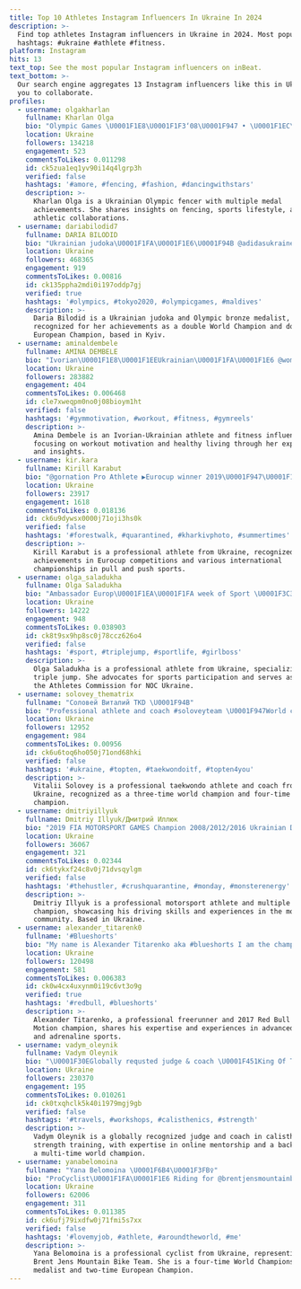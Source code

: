 ```yaml
---
title: Top 10 Athletes Instagram Influencers In Ukraine In 2024
description: >-
  Find top athletes Instagram influencers in Ukraine in 2024. Most popular
  hashtags: #ukraine #athlete #fitness.
platform: Instagram
hits: 13
text_top: See the most popular Instagram influencers on inBeat.
text_bottom: >-
  Our search engine aggregates 13 Instagram influencers like this in Ukraine for
  you to collaborate.
profiles:
  - username: olgakharlan
    fullname: Kharlan Olga
    bio: "Olympic Games \U0001F1E8\U0001F1F3‘08\U0001F947 • \U0001F1EC\U0001F1E7‘12\U0001F949• \U0001F1E7\U0001F1F7‘16\U0001F948\U0001F949 Ukrainian fencer\U0001F93A\U0001F1FA\U0001F1E6 @redbull athlete • @nike athlete • @athleteps athlete PR & Cooperation @kharlan.cooperation"
    location: Ukraine
    followers: 134218
    engagement: 523
    commentsToLikes: 0.011298
    id: ck5zua1eq1yv90i14q4lgrp3h
    verified: false
    hashtags: '#amore, #fencing, #fashion, #dancingwithstars'
    description: >-
      Kharlan Olga is a Ukrainian Olympic fencer with multiple medal
      achievements. She shares insights on fencing, sports lifestyle, and
      athletic collaborations.
  - username: dariabilodid7
    fullname: DARIA BILODID
    bio: "Ukrainian judoka\U0001F1FA\U0001F1E6\U0001F94B @adidasukraine athlete Olympic bronze medalist\U0001F949(Tokyo2020\U0001F1EF\U0001F1F5) Double World Champion\U0001F947\U0001F947 Double European Champion\U0001F947\U0001F947&\U0001F948 Kyiv\U0001F4CD"
    location: Ukraine
    followers: 468365
    engagement: 919
    commentsToLikes: 0.00816
    id: ck135ppha2mdi0i197oddp7gj
    verified: true
    hashtags: '#olympics, #tokyo2020, #olympicgames, #maldives'
    description: >-
      Daria Bilodid is a Ukrainian judoka and Olympic bronze medalist,
      recognized for her achievements as a double World Champion and double
      European Champion, based in Kyiv.
  - username: aminaldembele
    fullname: AMINA DEMBELE
    bio: "Ivorian\U0001F1E8\U0001F1EEUkrainian\U0001F1FA\U0001F1E6 @womensbest athlete // code: AMINA My support link\U0001F447\U0001F3FD"
    location: Ukraine
    followers: 283882
    engagement: 404
    commentsToLikes: 0.006468
    id: cle7xweqpm0no0j08bioym1ht
    verified: false
    hashtags: '#gymmotivation, #workout, #fitness, #gymreels'
    description: >-
      Amina Dembele is an Ivorian-Ukrainian athlete and fitness influencer,
      focusing on workout motivation and healthy living through her experiences
      and insights.
  - username: kir.kara
    fullname: Kirill Karabut
    bio: "@gornation Pro Athlete ▶Eurocup winner 2019\U0001F947\U0001F1F5\U0001F1F1 ▶Pull&Push2vs2 battles 2020\U0001F947\U0001F1EB\U0001F1F7 ▶World Cup stage 2019\U0001F948\U0001F1E7\U0001F1EC ▶World Championship 2019\U0001F949\U0001F1F7\U0001F1FA"
    location: Ukraine
    followers: 23917
    engagement: 1618
    commentsToLikes: 0.018136
    id: ck6u9dywsx0000j71oji3hs0k
    verified: false
    hashtags: '#forestwalk, #quarantined, #kharkivphoto, #summertimes'
    description: >-
      Kirill Karabut is a professional athlete from Ukraine, recognized for his
      achievements in Eurocup competitions and various international
      championships in pull and push sports.
  - username: olga_saladukha
    fullname: Olga Saladukha
    bio: "Ambassador Europ\U0001F1EA\U0001F1FA week of Sport \U0001F3C3\U0001F3FC‍♀️ #Nike \U0001F45F\U0001F576 \U0001F949Olympic \U0001F947World \U0001F947\U0001F947\U0001F947\U0001F947\U0001F949xEurop \U0001F948\U0001F949World \U0001F948\U0001F949World Cup Chair of Athletes commission of NOC\U0001F1FA\U0001F1E6"
    location: Ukraine
    followers: 14222
    engagement: 948
    commentsToLikes: 0.038903
    id: ck8t9sx9hp8sc0j78ccz626o4
    verified: false
    hashtags: '#sport, #triplejump, #sportlife, #girlboss'
    description: >-
      Olga Saladukha is a professional athlete from Ukraine, specializing in
      triple jump. She advocates for sports participation and serves as Chair of
      the Athletes Commission for NOC Ukraine.
  - username: solovey_thematrix
    fullname: "Соловей Виталий TKD \U0001F94B"
    bio: "Professional athlete and coach #soloveyteam \U0001F947World champion 3x \U0001F947European champion 4x \U0001F947World and European cup winner Audi Gang \U0001F697"
    location: Ukraine
    followers: 12952
    engagement: 984
    commentsToLikes: 0.00956
    id: ck6u6toq6ho050j71ond68hki
    verified: false
    hashtags: '#ukraine, #topten, #taekwondoitf, #topten4you'
    description: >-
      Vitalii Solovey is a professional taekwondo athlete and coach from
      Ukraine, recognized as a three-time world champion and four-time European
      champion.
  - username: dmitriyillyuk
    fullname: Dmitriy Illyuk/Дмитрий Иллюк
    bio: "2019 FIA MOTORSPORT GAMES Champion 2008/2012/2016 Ukrainian Drift Champion.2012 East European Champion. Monster Energy Athlete EMEA \U0001F1FA\U0001F1E6 @dmitriyillyuk"
    location: Ukraine
    followers: 36067
    engagement: 321
    commentsToLikes: 0.02344
    id: ck6tykxf24c8v0j71dvsqylgm
    verified: false
    hashtags: '#thehustler, #crushquarantine, #monday, #monsterenergy'
    description: >-
      Dmitriy Illyuk is a professional motorsport athlete and multiple drift
      champion, showcasing his driving skills and experiences in the motorsport
      community. Based in Ukraine.
  - username: alexander_titarenk0
    fullname: '#Blueshorts'
    bio: "My name is Alexander Titarenko aka #blueshorts I am the champion of the Red Bull Art of Motion 2017\U0001F3C6 Professional Freerunner Athlete @redbull \U0001F3C3‍♂️\U0001F1FA\U0001F1E6"
    location: Ukraine
    followers: 120498
    engagement: 581
    commentsToLikes: 0.006383
    id: ck0w4cx4uxynm0i19c6vt3o9g
    verified: true
    hashtags: '#redbull, #blueshorts'
    description: >-
      Alexander Titarenko, a professional freerunner and 2017 Red Bull Art of
      Motion champion, shares his expertise and experiences in advanced parkour
      and adrenaline sports.
  - username: vadym_oleynik
    fullname: Vadym Oleynik
    bio: "\U0001F30EGlobally requsted judge & coach \U0001F451King Of The Bar overall 2k15 \U0001F947Multiple World champion \U0001F1FA\U0001F1E6Master of sport sambo \U0001F98DOnline mentorship"
    location: Ukraine
    followers: 230370
    engagement: 195
    commentsToLikes: 0.010261
    id: ck0txqhclk5k40i1979mgj9gb
    verified: false
    hashtags: '#travels, #workshops, #calisthenics, #strength'
    description: >-
      Vadym Oleynik is a globally recognized judge and coach in calisthenics and
      strength training, with expertise in online mentorship and a background as
      a multi-time world champion.
  - username: yanabelomoina
    fullname: "Yana Belomoina \U0001F6B4\U0001F3FB‍♀️"
    bio: "ProCyclist\U0001F1FA\U0001F1E6 Riding for @brentjensmountainbiketeam #RedbullAthlete 4times medalist WorldChampionships,2times EuropeanChampion,3times Leader WorldCup!"
    location: Ukraine
    followers: 62006
    engagement: 311
    commentsToLikes: 0.011385
    id: ck6ufj79ixdfw0j71fmi5s7xx
    verified: false
    hashtags: '#lovemyjob, #athlete, #aroundtheworld, #me'
    description: >-
      Yana Belomoina is a professional cyclist from Ukraine, representing the
      Brent Jens Mountain Bike Team. She is a four-time World Championships
      medalist and two-time European Champion.
---
```



